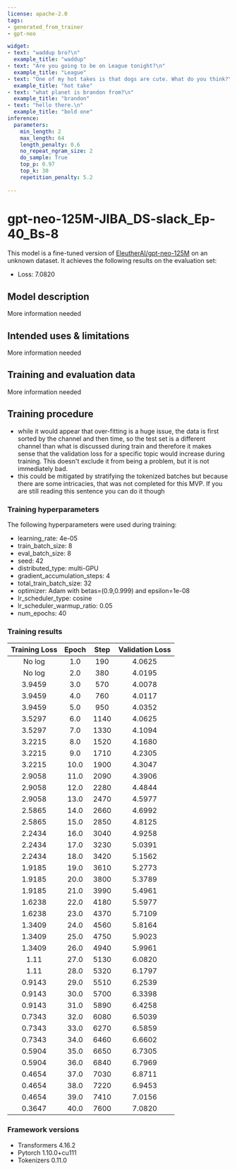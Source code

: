 ```yaml
---
license: apache-2.0
tags:
- generated_from_trainer
- gpt-neo

widget:
- text: "waddup bro?\n"  
  example_title: "waddup"
- text: "Are you going to be on League tonight?\n"  
  example_title: "League"
- text: "One of my hot takes is that dogs are cute. What do you think?\n"
  example_title: "hot take"
- text: "what planet is brandon from?\n"
  example_title: "brandon"
- text: "hello there.\n"
  example_title: "bold one"
inference:
  parameters:
    min_length: 2
    max_length: 64
    length_penalty: 0.6
    no_repeat_ngram_size: 2
    do_sample: True
    top_p: 0.97
    top_k: 30
    repetition_penalty: 5.2
    
---
```



# gpt-neo-125M-JIBA_DS-slack_Ep-40_Bs-8

This model is a fine-tuned version of [EleutherAI/gpt-neo-125M](https://huggingface.co/EleutherAI/gpt-neo-125M) on an unknown dataset.
It achieves the following results on the evaluation set:
- Loss: 7.0820

## Model description

More information needed

## Intended uses & limitations

More information needed

## Training and evaluation data

More information needed

## Training procedure

- while it would appear that over-fitting is a huge issue, the data is first sorted by the channel and then time, so the test set is a different channel than what is discussed during train and therefore it makes sense that the validation loss for a specific topic would increase during training. This doesn't exclude it from being a problem, but it is not immediately bad.
- this could be mitigated by stratifying the tokenized batches but because there are some intricacies, that was not completed for this MVP. If you are still reading this sentence you can do it though

### Training hyperparameters

The following hyperparameters were used during training:
- learning_rate: 4e-05
- train_batch_size: 8
- eval_batch_size: 8
- seed: 42
- distributed_type: multi-GPU
- gradient_accumulation_steps: 4
- total_train_batch_size: 32
- optimizer: Adam with betas=(0.9,0.999) and epsilon=1e-08
- lr_scheduler_type: cosine
- lr_scheduler_warmup_ratio: 0.05
- num_epochs: 40

### Training results

| Training Loss | Epoch | Step | Validation Loss |
|:-------------:|:-----:|:----:|:---------------:|
| No log        | 1.0   | 190  | 4.0625          |
| No log        | 2.0   | 380  | 4.0195          |
| 3.9459        | 3.0   | 570  | 4.0078          |
| 3.9459        | 4.0   | 760  | 4.0117          |
| 3.9459        | 5.0   | 950  | 4.0352          |
| 3.5297        | 6.0   | 1140 | 4.0625          |
| 3.5297        | 7.0   | 1330 | 4.1094          |
| 3.2215        | 8.0   | 1520 | 4.1680          |
| 3.2215        | 9.0   | 1710 | 4.2305          |
| 3.2215        | 10.0  | 1900 | 4.3047          |
| 2.9058        | 11.0  | 2090 | 4.3906          |
| 2.9058        | 12.0  | 2280 | 4.4844          |
| 2.9058        | 13.0  | 2470 | 4.5977          |
| 2.5865        | 14.0  | 2660 | 4.6992          |
| 2.5865        | 15.0  | 2850 | 4.8125          |
| 2.2434        | 16.0  | 3040 | 4.9258          |
| 2.2434        | 17.0  | 3230 | 5.0391          |
| 2.2434        | 18.0  | 3420 | 5.1562          |
| 1.9185        | 19.0  | 3610 | 5.2773          |
| 1.9185        | 20.0  | 3800 | 5.3789          |
| 1.9185        | 21.0  | 3990 | 5.4961          |
| 1.6238        | 22.0  | 4180 | 5.5977          |
| 1.6238        | 23.0  | 4370 | 5.7109          |
| 1.3409        | 24.0  | 4560 | 5.8164          |
| 1.3409        | 25.0  | 4750 | 5.9023          |
| 1.3409        | 26.0  | 4940 | 5.9961          |
| 1.11          | 27.0  | 5130 | 6.0820          |
| 1.11          | 28.0  | 5320 | 6.1797          |
| 0.9143        | 29.0  | 5510 | 6.2539          |
| 0.9143        | 30.0  | 5700 | 6.3398          |
| 0.9143        | 31.0  | 5890 | 6.4258          |
| 0.7343        | 32.0  | 6080 | 6.5039          |
| 0.7343        | 33.0  | 6270 | 6.5859          |
| 0.7343        | 34.0  | 6460 | 6.6602          |
| 0.5904        | 35.0  | 6650 | 6.7305          |
| 0.5904        | 36.0  | 6840 | 6.7969          |
| 0.4654        | 37.0  | 7030 | 6.8711          |
| 0.4654        | 38.0  | 7220 | 6.9453          |
| 0.4654        | 39.0  | 7410 | 7.0156          |
| 0.3647        | 40.0  | 7600 | 7.0820          |


### Framework versions

- Transformers 4.16.2
- Pytorch 1.10.0+cu111
- Tokenizers 0.11.0
